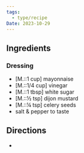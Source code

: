 ```yaml
---
tags:
  - type/recipe
Date: 2023-10-29
---
```

## Ingredients

### Dressing
- [M.::1 cup] mayonnaise
- [M.::1/4 cup] vinegar
- [M.::1 tbsp] white sugar
- [M.::½ tsp] dijon mustard
- [M.::¼ tsp] celery seeds
- salt & pepper to taste

## Directions
- 
